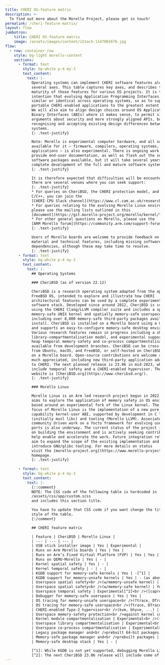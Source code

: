 ```yaml
---
title: CHERI OS-feature matrix
description: >-
  To find out more about the Morello Project, please get in touch!
permalink: /cheri-feature-matrix/
layout: flow
jumbotron:
    title: CHERI OS-feature matrix
    image: /assets/images/content/iStock-1147065676.jpg
flow:
  - row: container_row
    style: bg-light morello-content
    sections:
      - format: text
        style: bg-white p-4 my-3
        text_content:
          text: |-
            Operating systems can implement CHERI software features along
            several axes. This table captures key axes, and describes the
            maturity of those features for various OS projects. It is the
            intention that evolving Application Programming Interfaces (APIs) be
            similar or identical across operating systems, so as to support
            portable CHERI-enabled applications to the greatest extent possible.
            We will also aim to align design choices around OS Application
            Binary Interfaces (ABIs) where it makes sense, to permit similar
            arguments about security and more strongly aligned APIs, but also
            recognising and accepting existing design differences between the
            systems.
            {: .text-justify}

            Note: Morello is experimental computer hardware, and all software
            available for it – firmware, compilers, operating systems, and
            applications – is also experimental. There is ongoing work to
            provide end-user documentation, as well as flesh out the set of
            software packages available, but it will take several years to
            complete development of the full and mature software system. 
            {: .text-justify}

            It is therefore expected that difficulties will be encountered, and
            there are several venues where you can seek support:
            {: .text-justify}
            * For queries on CheriBSD, the CHERI protection model, and CHERI
            C/C++, you can join the
            [CHERI-CPU Slack channel](https://www.cl.cam.ac.uk/research/security/ctsrd/cheri/cheri-slack.html)
            * For queries relating to the evolving Morello Linux environment,
            please use the mailing lists outlined in this
            [document](https://git.morello-project.org/morello/kernel/linux/-/wikis/res/Linux_on_Morello_Contribution_Process.pdf)
            * For other general questions on Morello, please use the
            [ARM Morello forum](https://community.arm.com/support-forums/f/morello-forum)
            {: .text-justify}

            Users of Morello boards are welcome to provide feedback on missing
            material and technical features, including missing software
            dependencies, although these may take time to resolve.
            {: .text-justify}
      - format: text
        style: bg-white p-4 my-3
        text_content:
          text: |-
            ## Operating Systems

            ### CheriBSD (as of version 22.12)

            CheriBSD is a research operating system adapted from the open-source
            FreeBSD OS, intended to explore and illustrate how CHERI
            architectural features can be used by a complete experimental
            software stack. Developed since around 2012, CheriBSD is compiled
            using the CHERI Clang/LLVM compiler suite and includes a spatially
            memory-safe UNIX kernel and spatially memory-safe userspace
            including over 8,000 memory-safe third-party packages available to
            install. CheriBSD is installed on a Morello board using a USB stick,
            and supports an easy-to-configure memory-safe desktop environment.
            Various research features remain in progress including a shipped
            library-compartmentalisation model, and experimental support for
            heap temporal memory safety and co-process compartmentalisation
            available from development branches. CheriBSD can be cross-built
            from Ubuntu, macOS, and FreeBSD, or self-hosted on CheriBSD running
            on a Morello board. Open-source contributions are welcome and very
            much appreciated, including new third-party application adaptations
            to CHERI. The next planned release is 23.06 in mid-2023, which will
            include temporal safety and a CHERI-enabled hypervisor. The project
            website is [CheriBSD.org](https://www.cheribsd.org/).
            {: .text-justify}

            ### Morello Linux

            Morello Linux is an Arm led research project begun in 2022, which
            aims to explore the application of memory safety in OS environments
            based around an experimental fork of the Linux kernel. The initial
            focus of Morello Linux is the implementation of a new pure
            capability kernel-user ABI, supported by development in C libraries
            (initially musl libc) and tooling (Morello LLVM). Associated
            community driven work on a Yocto framework for evolving userspace
            ports is also underway. The current status of the project is focused
            on building the environment and is actively seeking contributions to
            help enable and accelerate the work. Future integration releases
            aim to expand the scope of the existing implementation and 
            introduce GNU/glibc tooling. For more details on status 
            visit the [morello-project.org](https://www.morello-project.org/)
            homepage.                     
            {: .text-justify}
            
      - format: text
        style: bg-white p-4 my-3
        text_content:
          text: |-
            {::comment}
            NOTE: The CSS code of the following table is hardcoded in
            /assets/css/app/custom.scss
            and includes this section title.

            You have to update that CSS code if you want change the title or
            style of the table.
            {:/comment}

            ## CHERI feature matrix

            | Feature | CheriBSD | Morello Linux |
            | --- | --- | --- |
            | USB stick installer image | Yes | Experimental |
            | Runs on Arm Morello boards | Yes | Yes |
            | Runs on Arm’s Fixed Virtual Platform (FVP) | Yes | Yes |
            | Runs on QEMU-Morello | Yes | - |
            | Kernel spatial safety | Yes | - |
            | Kernel temporal safety | - | - |
            | KGDB support for memory-safe kernels | Yes | -[^1] |
            | KGDB support for memory-unsafe kernels | Yes | - (as above) |
            | Userspace spatial safety<br />(w/memory-unsafe kernel) | Yes | Yes |
            | Userspace spatial safety<br />(w/memory-safe kernel) | Yes | - |
            | Userspace temporal safety | Experimental[^2]<br />([caprevoke](https://github.com/CTSRD-CHERI/cheribsd/tree/caprevoke) - partially in [22.12](https://github.com/CTSRD-CHERI/cheripedia/wiki/HOWTO:-Use-Cornucopia-with-the-22.12-CheriBSD-Release)) | - |
            | Debugger for memory-safe userspace | Yes | Yes |
            | OS tracing for memory-unsafe userspace<br />(ftrace, DTrace, eBPF, ...) | Under development | Yes |
            | OS tracing for memory-safe userspace<br />(ftrace, DTrace, eBPF, ...) | - | - |
            | CHERI-enabled Type-2 hypervisor<br />(kvm, bhyve, ...) | Experimental[^2]<br />([morello-bhyve](https://github.com/CTSRD-CHERI/cheribsd/tree/morello-bhyve)) | Under development |
            | Userspace memory-safety protection<br />against kernel confused deputies | Yes | Under development |
            | Kernel module compartmentalisation | Experimental<br />([kernel-c18n](https://github.com/CTSRD-CHERI/cheribsd/tree/kernel-c18n)) | - |
            | Userspace library compartmentalisation | Experimental<br />(released in [22.12](https://man.cheribsd.org/cgi-bin/man.cgi/c18n)) | - |
            | Userspace co-process compartmentalisation | Experimental<br />([cocalls](https://github.com/CTSRD-CHERI/cheripedia/wiki/Colocation-Tutorial)) | - |
            | Legacy package manager and<br />prebuilt 64-bit packages | Yes<br />(full set - roughly 24,000) | Yes |
            | Memory-safe package manager and<br />prebuilt packages | Yes<br />(limited set - roughly 9,000) | - |
            | Memory-safe desktop stack | Yes | - |

            [^1]: While KGDB is not yet supported, debugging Morello Linux using Arm DS Morello Edition with a DStream probe is known to work.
            [^2]: The next CheriBSD 23.06 release will include some of the experimental features.
---
```

